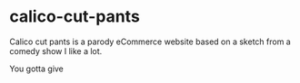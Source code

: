 # calico-cut-pants 
Calico cut pants is a parody eCommerce website based on a sketch from a comedy show I like a lot.

You gotta give
